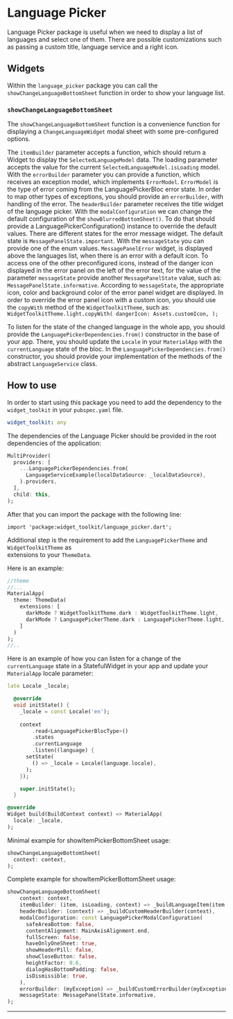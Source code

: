 # Language Picker

Language Picker package is useful when we need to display a list of languages and select one of them.
There are possible customizations such as passing a custom title, language service and a right icon.

## Widgets

Within the `language_picker` package you can call the `showChangeLanguageBottomSheet` function in order
to show your language list.

### `showChangeLanguageBottomSheet`

The `showChangeLanguageBottomSheet` function is a convenience function for displaying a 
`ChangeLanguageWidget` modal sheet with some pre-configured options. 

The `itemBuilder` parameter accepts a function, which should return a Widget to display the 
`SelectedLanguageModel` data. The loading parameter accepts the value for the current 
`SelectedLanguageModel.isLoading` model.
With the `errorBuilder` parameter you can provide a function, which receives an exception model,
which implements `ErrorModel`. `ErrorModel` is the type of error coming from the LanguagePickerBloc
error state. In order to map other types of exceptions, you should provide an `errorBuilder`,
with handling of the error.
The `headerBuilder` parameter receives the title widget of the language picker.
With the `modalConfiguration` we can change the default configuration of the `showBlurredBottomSheet()`.
To do that should provide a LanguagePickerConfiguration() instance to override the default values.
There are different states for the error message widget. The default state is `MessagePanelState.important`.
With the `messageState` you can provide one of the enum values.
`MessagePanelError` widget, is displayed above the languages list, when there is an error with a 
default icon. To access one of the other preconfigured icons, instead of the danger icon displayed
in the error panel on the left of the error text, for the value of the parameter `messageState`
provide another `MessagePanelState` value, such as: `MessagePanelState.informative`. According to
`messageState`, the appropriate icon, color and background color of the error panel widget  are displayed.
In order to override the error panel icon with a custom icon, you should use the `copyWith` method of
the `WidgetToolkitTheme`, such as:
`WidgetToolkitTheme.light.copyWith(
   dangerIcon: Assets.customIcon,
 );`

To listen for the state of the changed language in the whole app, you should provide the 
`LanguagePickerDependencies.from()` constructor in the base of your app. There, you should update
the `Locale` in your `MaterialApp` with the `currentLanguage` state of the bloc. In the
`LanguagePickerDependencies.from()` constructor, you should provide your implementation of the
methods of the abstract `LanguageService` class.

## How to use

In order to start using this package you need to add the dependency to the `widget_toolkit` in
your `pubspec.yaml` file.

```yaml
widget_toolkit: any
```

The dependencies of the Language Picker should be provided in the root dependencies of the
application:

```dart
MultiProvider(
  providers: [
    ...LanguagePickerDependencies.from(
      LanguageServiceExample(localDataSource: _localDataSource),
    ).providers, 
  ],
  child: this,
);
```

After that you can import the package with the following line:

`import 'package:widget_toolkit/language_picker.dart';`

Additional step is the requirement to add the `LanguagePickerTheme` and `WidgetToolkitTheme` as  
extensions to your `ThemeData`.

Here is an example:
```dart
//theme 
//...
MaterialApp(
  theme: ThemeData(
    extensions: [
      darkMode ? WidgetToolkitTheme.dark : WidgetToolkitTheme.light,
      darkMode ? LanguagePickerTheme.dark : LanguagePickerTheme.light,
    ]
  )
);
//..
```

Here is an example of how you can listen for a change of the `currentLanguage` state in a StatefulWidget in 
your app and update your `MaterialApp` locale parameter:
```dart
late Locale _locale;

  @override
  void initState() {
    _locale = const Locale('en');
    
    context
        .read<LanguagePickerBlocType>()
        .states
        .currentLanguage
        .listen((language) {
      setState(
        () => _locale = Locale(language.locale),
      );
    });

    super.initState();
  }

@override
Widget build(BuildContext context) => MaterialApp(
  locale: _locale,
);
```

Minimal example for showItemPickerBottomSheet usage:
```dart
showChangeLanguageBottomSheet(
  context: context,
);
```

Complete example for showItemPickerBottomSheet usage:
```dart
showChangeLanguageBottomSheet(
    context: context,
    itemBuilder: (item, isLoading, context) => _buildLanguageItem(item, isLoading, context),
    headerBuilder: (context) => _buildCustomHeaderBuilder(context),
    modalConfiguration: const LanguagePickerModalConfiguration(
      safeAreaBottom: false,
      contentAlignment: MainAxisAlignment.end,
      fullScreen: false,
      haveOnlyOneSheet: true,
      showHeaderPill: false,  
      showCloseButton: false,
      heightFactor: 0.6,
      dialogHasBottomPadding: false,
      isDismissible: true,
    ),
    errorBuilder: (myException) => _buildCustomErrorBuilder(myException),
    messageState: MessagePanelState.informative,
);
```



---